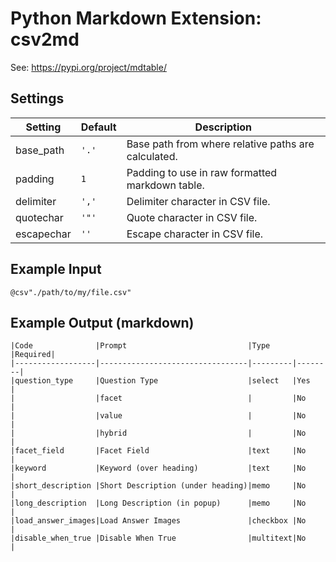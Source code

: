 # Python Markdown Extension: csv2md

See: https://pypi.org/project/mdtable/

## Settings

| Setting | Default | Description |
| --- | --- | --- |
| base_path | `'.'` | Base path from where relative paths are calculated. |
| padding | `1` | Padding to use in raw formatted markdown table. |
| delimiter | `','` | Delimiter character in CSV file. |
| quotechar | `'"'` | Quote character in CSV file. |
| escapechar | `''` | Escape character in CSV file. |

## Example Input

```
@csv"./path/to/my/file.csv"
```

## Example Output (markdown)

```
|Code              |Prompt                           |Type     |Required|
|------------------|---------------------------------|---------|--------|
|question_type     |Question Type                    |select   |Yes     |
|                  |facet                            |         |No      |
|                  |value                            |         |No      |
|                  |hybrid                           |         |No      |
|facet_field       |Facet Field                      |text     |No      |
|keyword           |Keyword (over heading)           |text     |No      |
|short_description |Short Description (under heading)|memo     |No      |
|long_description  |Long Description (in popup)      |memo     |No      |
|load_answer_images|Load Answer Images               |checkbox |No      |
|disable_when_true |Disable When True                |multitext|No      |
```

